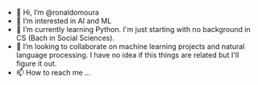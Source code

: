 - 👋 Hi, I’m @ronaldomoura
- 👀 I’m interested in AI and ML
- 🌱 I’m currently learning Python. I'm just starting with no background in CS (Bach in Social Sciences).
- 💞️ I’m looking to collaborate on machine learning projects and natural language processing. I have no idea if this things are related but I'll figure it out.
- 📫 How to reach me ...

<!---
ronaldomoura/ronaldomoura is a ✨ special ✨ repository because its `README.md` (this file) appears on your GitHub profile.
You can click the Preview link to take a look at your changes.
--->
